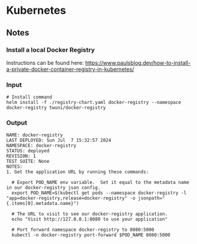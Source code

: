 # Kubernetes

## Notes

### Install a local Docker Registry

Instructions can be found here: https://www.paulsblog.dev/how-to-install-a-private-docker-container-registry-in-kubernetes/

### Input

```shell
# Install command
helm install -f ./registry-chart.yaml docker-registry --namespace docker-registry twuni/docker-registry
```

### Output

```shell
NAME: docker-registry
LAST DEPLOYED: Sun Jul  7 15:32:57 2024
NAMESPACE: docker-registry
STATUS: deployed
REVISION: 1
TEST SUITE: None
NOTES:
1. Get the application URL by running these commands:
  
  # Export POD_NAME env variable.  Set it equal to the metadata name in our docker-registry json config.
  export POD_NAME=$(kubectl get pods --namespace docker-registry -l "app=docker-registry,release=docker-registry" -o jsonpath="{.items[0].metadata.name}")
  
  # The URL to visit to see our docker-registry application.
  echo "Visit http://127.0.0.1:8080 to use your application"
  
  # Port forward namespace docker-registry to 8080:5000
  kubectl -n docker-registry port-forward $POD_NAME 8080:5000
```